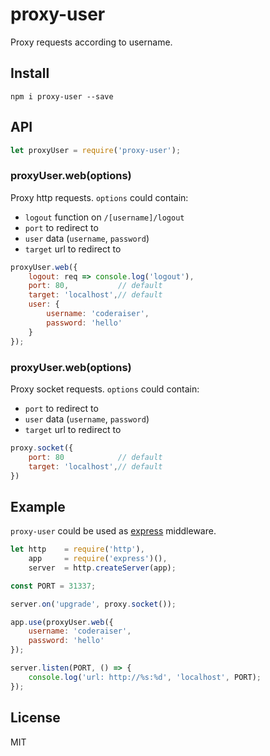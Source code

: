 # proxy-user

Proxy requests according to username.

## Install

`npm i proxy-user --save`

## API

```js
let proxyUser = require('proxy-user');
```

### proxyUser.web(options)
Proxy http requests.
`options` could contain:
- `logout` function on `/[username]/logout`
- `port` to redirect to
- `user` data (`username`, `password`)
- `target` url to redirect to

```js
proxyUser.web({
    logout: req => console.log('logout'),
    port: 80,           // default
    target: 'localhost',// default
    user: {
        username: 'coderaiser',
        password: 'hello'
    }
});
```

### proxyUser.web(options)
Proxy socket requests.
`options` could contain:
- `port` to redirect to
- `user` data (`username`, `password`)
- `target` url to redirect to

```js
proxy.socket({
    port: 80            // default
    target: 'localhost',// default
})
```

## Example
`proxy-user` could be used as [express](http://expressjs.com) middleware.

```js
let http    = require('http'),
    app     = require('express')(),
    server  = http.createServer(app);

const PORT = 31337;

server.on('upgrade', proxy.socket());

app.use(proxyUser.web({
    username: 'coderaiser',
    password: 'hello'
});

server.listen(PORT, () => {
    console.log('url: http://%s:%d', 'localhost', PORT);
});
```

## License

MIT
